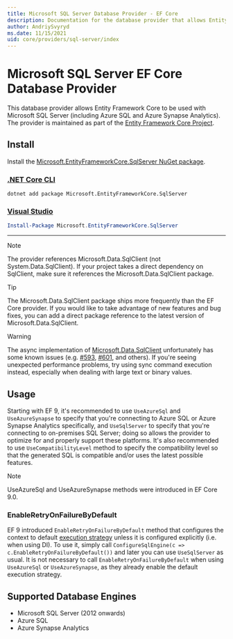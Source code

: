 ```yaml
---
title: Microsoft SQL Server Database Provider - EF Core
description: Documentation for the database provider that allows Entity Framework Core to be used with Microsoft SQL Server
author: AndriySvyryd
ms.date: 11/15/2021
uid: core/providers/sql-server/index
---
```

# Microsoft SQL Server EF Core Database Provider

This database provider allows Entity Framework Core to be used with Microsoft SQL Server (including Azure SQL and Azure Synapse Analytics). The provider is maintained as part of the [Entity Framework Core Project](https://github.com/dotnet/efcore).

## Install

Install the [Microsoft.EntityFrameworkCore.SqlServer NuGet package](https://www.nuget.org/packages/Microsoft.EntityFrameworkCore.SqlServer/).

### [.NET Core CLI](#tab/dotnet-core-cli)

```dotnetcli
dotnet add package Microsoft.EntityFrameworkCore.SqlServer
```

### [Visual Studio](#tab/vs)

```powershell
Install-Package Microsoft.EntityFrameworkCore.SqlServer
```

***

> [!NOTE]
> The provider references Microsoft.Data.SqlClient (not System.Data.SqlClient). If your project takes a direct dependency on SqlClient, make sure it references the Microsoft.Data.SqlClient package.

> [!TIP]
> The Microsoft.Data.SqlClient package ships more frequently than the EF Core provider. If you would like to take advantage of new features and bug fixes, you can add a direct package reference to the latest version of Microsoft.Data.SqlClient.

> [!WARNING]
> The async implementation of [Microsoft.Data.SqlClient](https://github.com/dotnet/SqlClient) unfortunately has some known issues (e.g. [#593](https://github.com/dotnet/SqlClient/issues/593), [#601](https://github.com/dotnet/SqlClient/issues/601), and others). If you're seeing unexpected performance problems, try using sync command execution instead, especially when dealing with large text or binary values.

## Usage

Starting with EF 9, it's recommended to use `UseAzureSql` and `UseAzureSynapse` to specify that you're connecting to Azure SQL or Azure Synapse Analytics specifically, and `UseSqlServer` to specify that you're connecting to on-premises SQL Server; doing so allows the provider to optimize for and properly support these platforms. It's also recommended to use `UseCompatibilityLevel` method to specify the compatibility level so that the generated SQL is compatible and/or uses the latest possible features.

> [!NOTE]
> UseAzureSql and UseAzureSynapse methods were introduced in EF Core 9.0.

### EnableRetryOnFailureByDefault

EF 9 introduced `EnableRetryOnFailureByDefault` method that configures the context to default [execution strategy](xref:core/miscellaneous/connection-resiliency) unless it is configured explicitly (i.e. when using DI). To use it, simply call `ConfigureSqlEngine(c => c.EnableRetryOnFailureByDefault())` and later you can use `UseSqlServer` as usual. It is not necessary to call `EnableRetryOnFailureByDefault` when using `UseAzureSql` or `UseAzureSynapse`, as they already enable the default execution strategy.

## Supported Database Engines

* Microsoft SQL Server (2012 onwards)
* Azure SQL
* Azure Synapse Analytics
